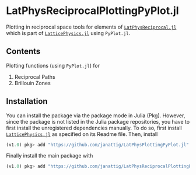 # LatPhysReciprocalPlottingPyPlot.jl

Plotting in reciprocal space tools for elements of [`LatPhysReciprocal.jl`](https://github.com/janattig/LatPhysReciprocal.jl) which is part of [`LatticePhysics.jl`](https://github.com/janattig/LatticePhysics.jl) using `PyPlot.jl`.



## Contents

Plotting functions (using `PyPlot.jl`) for
1.  Reciprocal Paths
2.  Brillouin Zones



## Installation

You can install the package via the package mode in Julia (Pkg). However, since the package
is not listed in the Julia package repositories, you have to first install the unregistered
dependencies manually. To do so, first install [`LatticePhysics.jl`](https://github.com/janattig/LatticePhysics.jl) as specified on its Readme file. Then, install
```julia
(v1.0) pkg> add "https://github.com/janattig/LatPhysPlottingPyPlot.jl"
```
Finally install the main package with
```julia
(v1.0) pkg> add "https://github.com/janattig/LatPhysReciprocalPlottingPyPlot.jl"
```
